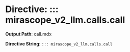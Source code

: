 # Directive: ::: mirascope_v2_llm.calls.call

**Output Path**: call.mdx

**Directive String**: `::: mirascope_v2_llm.calls.call`

